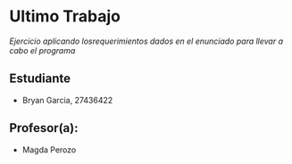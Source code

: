 # Ultimo Trabajo
_Ejercicio aplicando losrequerimientos dados en el enunciado para llevar a cabo el programa_

## Estudiante
* Bryan Garcia, 27436422

## Profesor(a):
* Magda Perozo

